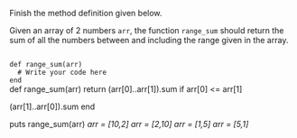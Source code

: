 Finish the method definition given below.

Given an array of 2 numbers `arr`, the function `range_sum` should return the sum of all the numbers between and including the range given in the array.

<codeblock language="ruby" type="exercise" testMode="multipleInput">
<code>
def range_sum(arr)
  # Write your code here
end
</code>

<solution>
def range_sum(arr)
  return (arr[0]..arr[1]).sum if arr[0] <= arr[1]

  (arr[1]..arr[0]).sum
end
</solution>

<testcases>
<caller>
puts range_sum(arr)
</caller>
<testcase>
<i>
arr = [10,2]
</i>
</testcase>
<testcase>
<i>
arr = [2,10]
</i>
</testcase>
<testcase>
<i>
arr = [1,5]
</i>
</testcase>
<testcase>
<i>
arr = [5,1]
</i>
</testcase>
</testcases>
</codeblock>